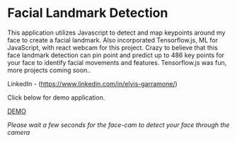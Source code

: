 # Facial Landmark Detection

This application utilizes Javascript to detect and map keypoints around my face to create a facial landmark. Also incorporated Tensorflow.js, ML for JavaScript, with react webcam for this project. Crazy to believe that this face landmark detection can pin point and predict up to 486 key points for your face to identify facial movements and features. Tensorflow.js was fun, more projects coming soon..

LinkedIn - (https://www.linkedin.com/in/elvis-garramone/)

Click below for demo application. 

[DEMO](https://ai-facial-landmark.netlify.app/)

*Please wait a few seconds for the face-cam to detect your face through the camera*
